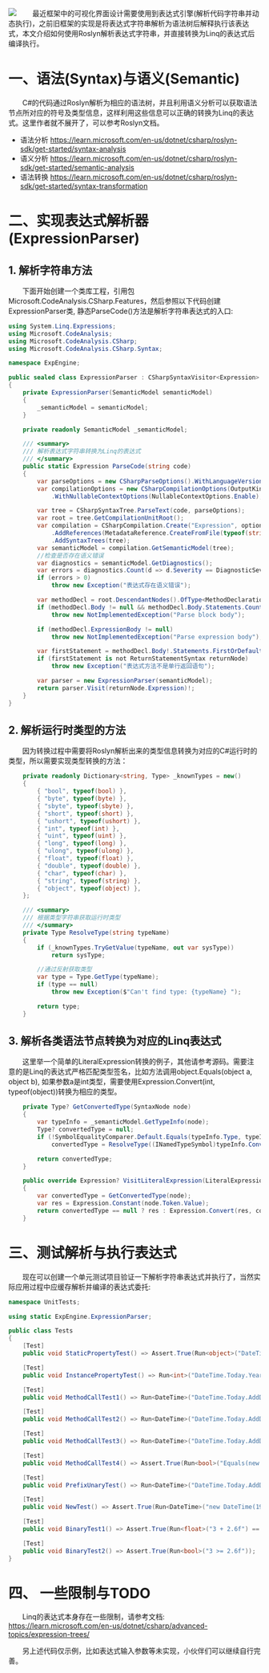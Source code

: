 ![](imgs/3_Expression.png)
&emsp;&emsp;最近框架中的可视化界面设计需要使用到表达式引擎(解析代码字符串并动态执行)，之前旧框架的实现是将表达式字符串解析为语法树后解释执行该表达式，本文介绍如何使用Roslyn解析表达式字符串，并直接转换为Linq的表达式后编译执行。

# 一、语法(Syntax)与语义(Semantic)

&emsp;&emsp;C#的代码通过Roslyn解析为相应的语法树，并且利用语义分析可以获取语法节点所对应的符号及类型信息，这样利用这些信息可以正确的转换为Linq的表达式。这里作者就不展开了，可以参考Roslyn文档。

* 语法分析
https://learn.microsoft.com/en-us/dotnet/csharp/roslyn-sdk/get-started/syntax-analysis
* 语义分析
https://learn.microsoft.com/en-us/dotnet/csharp/roslyn-sdk/get-started/semantic-analysis
* 语法转换
https://learn.microsoft.com/en-us/dotnet/csharp/roslyn-sdk/get-started/syntax-transformation


# 二、实现表达式解析器(ExpressionParser)

## 1. 解析字符串方法
&emsp;&emsp;下面开始创建一个类库工程，引用包Microsoft.CodeAnalysis.CSharp.Features，然后参照以下代码创建ExpressionParser类, 静态ParseCode()方法是解析字符串表达式的入口:

```csharp
using System.Linq.Expressions;
using Microsoft.CodeAnalysis;
using Microsoft.CodeAnalysis.CSharp;
using Microsoft.CodeAnalysis.CSharp.Syntax;

namespace ExpEngine;

public sealed class ExpressionParser : CSharpSyntaxVisitor<Expression>
{
    private ExpressionParser(SemanticModel semanticModel)
    {
        _semanticModel = semanticModel;
    }

    private readonly SemanticModel _semanticModel;

    /// <summary>
    /// 解析表达式字符串转换为Linq的表达式
    /// </summary>
    public static Expression ParseCode(string code)
    {
        var parseOptions = new CSharpParseOptions().WithLanguageVersion(LanguageVersion.CSharp11);
        var compilationOptions = new CSharpCompilationOptions(OutputKind.DynamicallyLinkedLibrary)
            .WithNullableContextOptions(NullableContextOptions.Enable);

        var tree = CSharpSyntaxTree.ParseText(code, parseOptions);
        var root = tree.GetCompilationUnitRoot();
        var compilation = CSharpCompilation.Create("Expression", options: compilationOptions)
            .AddReferences(MetadataReference.CreateFromFile(typeof(string).Assembly.Location))
            .AddSyntaxTrees(tree);
        var semanticModel = compilation.GetSemanticModel(tree);
        //检查是否存在语义错误
        var diagnostics = semanticModel.GetDiagnostics();
        var errors = diagnostics.Count(d => d.Severity == DiagnosticSeverity.Error);
        if (errors > 0)
            throw new Exception("表达式存在语义错误");

        var methodDecl = root.DescendantNodes().OfType<MethodDeclarationSyntax>().First();
        if (methodDecl.Body != null && methodDecl.Body.Statements.Count > 1)
            throw new NotImplementedException("Parse block body");

        if (methodDecl.ExpressionBody != null)
            throw new NotImplementedException("Parse expression body");

        var firstStatement = methodDecl.Body!.Statements.FirstOrDefault();
        if (firstStatement is not ReturnStatementSyntax returnNode)
            throw new Exception("表达式方法不是单行返回语句");

        var parser = new ExpressionParser(semanticModel);
        return parser.Visit(returnNode.Expression)!;
    }
}
```

## 2. 解析运行时类型的方法
&emsp;&emsp;因为转换过程中需要将Roslyn解析出来的类型信息转换为对应的C#运行时的类型，所以需要实现类型转换的方法：

```csharp
    private readonly Dictionary<string, Type> _knownTypes = new()
    {
        { "bool", typeof(bool) },
        { "byte", typeof(byte) },
        { "sbyte", typeof(sbyte) },
        { "short", typeof(short) },
        { "ushort", typeof(ushort) },
        { "int", typeof(int) },
        { "uint", typeof(uint) },
        { "long", typeof(long) },
        { "ulong", typeof(ulong) },
        { "float", typeof(float) },
        { "double", typeof(double) },
        { "char", typeof(char) },
        { "string", typeof(string) },
        { "object", typeof(object) },
    };

    /// <summary>
    /// 根据类型字符串获取运行时类型
    /// </summary>
    private Type ResolveType(string typeName)
    {
        if (_knownTypes.TryGetValue(typeName, out var sysType))
            return sysType;

        //通过反射获取类型
        var type = Type.GetType(typeName);
        if (type == null)
            throw new Exception($"Can't find type: {typeName} ");

        return type;
    }
```

## 3. 解析各类语法节点转换为对应的Linq表达式
&emsp;&emsp;这里举一个简单的LiteralExpression转换的例子，其他请参考源码。需要注意的是Linq的表达式严格匹配类型签名，比如方法调用object.Equals(object a, object b), 如果参数a是int类型，需要使用Expression.Convert(int, typeof(object))转换为相应的类型。

```csharp
    private Type? GetConvertedType(SyntaxNode node)
    {
        var typeInfo = _semanticModel.GetTypeInfo(node);
        Type? convertedType = null;
        if (!SymbolEqualityComparer.Default.Equals(typeInfo.Type, typeInfo.ConvertedType))
            convertedType = ResolveType((INamedTypeSymbol)typeInfo.ConvertedType!);

        return convertedType;
    }

    public override Expression? VisitLiteralExpression(LiteralExpressionSyntax node)
    {
        var convertedType = GetConvertedType(node);
        var res = Expression.Constant(node.Token.Value);
        return convertedType == null ? res : Expression.Convert(res, convertedType);
    }
```

# 三、测试解析与执行表达式
&emsp;&emsp;现在可以创建一个单元测试项目验证一下解析字符串表达式并执行了，当然实际应用过程中应缓存解析并编译的表达式委托:

```csharp
namespace UnitTests;

using static ExpEngine.ExpressionParser;

public class Tests
{
    [Test]
    public void StaticPropertyTest() => Assert.True(Run<object>("DateTime.Today") is DateTime);

    [Test]
    public void InstancePropertyTest() => Run<int>("DateTime.Today.Year");

    [Test]
    public void MethodCallTest1() => Run<DateTime>("DateTime.Today.AddDays(1 + 1)");

    [Test]
    public void MethodCallTest2() => Run<DateTime>("DateTime.Today.AddDays(DateTime.Today.Year)");

    [Test]
    public void MethodCallTest3() => Run<DateTime>("DateTime.Today.AddDays(int.Parse(\"1\"))");

    [Test]
    public void MethodCallTest4() => Assert.True(Run<bool>("Equals(new DateTime(1977,3,1), new DateTime(1977,3,1))"));

    [Test]
    public void PrefixUnaryTest() => Run<DateTime>("DateTime.Today.AddDays(-1)");

    [Test]
    public void NewTest() => Assert.True(Run<DateTime>("new DateTime(1977,3,16)") == new DateTime(1977, 3, 16));

    [Test]
    public void BinaryTest1() => Assert.True(Run<float>("3 + 2.6f") == 3 + 2.6f);

    [Test]
    public void BinaryTest2() => Assert.True(Run<bool>("3 >= 2.6f"));
}
```

# 四、 一些限制与TODO
&emsp;&emsp;Linq的表达式本身存在一些限制，请参考文档:
https://learn.microsoft.com/en-us/dotnet/csharp/advanced-topics/expression-trees/

&emsp;&emsp;另上述代码仅示例，比如表达式输入参数等未实现，小伙伴们可以继续自行完善。
